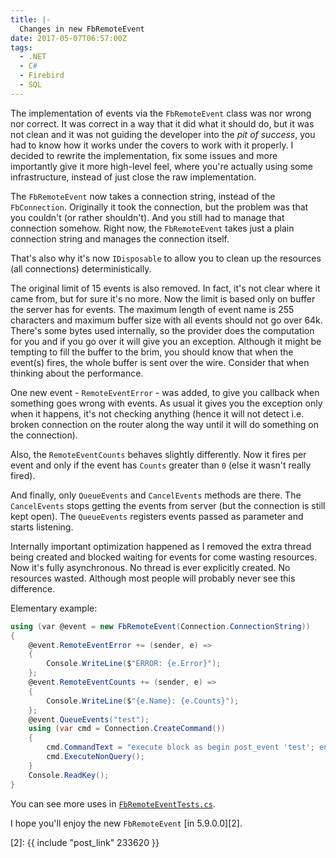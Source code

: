 ```yaml
---
title: |-
  Changes in new FbRemoteEvent
date: 2017-05-07T06:57:00Z
tags:
  - .NET
  - C#
  - Firebird
  - SQL
---
```

The implementation of events via the `FbRemoteEvent` class was nor wrong nor correct. It was correct in a way that it did what it should do, but it was not clean and it was not guiding the developer into the _pit of success_, you had to know how it works under the covers to work with it properly. I decided to rewrite the implementation, fix some issues and more importantly give it more high-level feel, where you're actually using some infrastructure, instead of just close the raw implementation.

<!-- excerpt -->

The `FbRemoteEvent` now takes a connection string, instead of the `FbConnection`. Originally it took the connection, but the problem was that you couldn't (or rather shouldn't). And you still had to manage that connection somehow. Right now, the `FbRemoteEvent` takes just a plain connection string and manages the connection itself.

That's also why it's now `IDisposable` to allow you to clean up the resources (all connections) deterministically.

The original limit of 15 events is also removed. In fact, it's not clear where it came from, but for sure it's no more. Now the limit is based only on buffer the server has for events. The maximum length of event name is 255 characters and maximum buffer size with all events should not go over 64k. There's some bytes used internally, so the provider does the computation for you and if you go over it will give you an exception. Although it might be tempting to fill the buffer to the brim, you should know that when the event(s) fires, the whole buffer is sent over the wire. Consider that when thinking about the performance.

One new event - `RemoteEventError` -  was added, to give you callback when something goes wrong with events. As usual it gives you the exception only when it happens, it's not checking anything (hence it will not detect i.e. broken connection on the router along the way until it will do something on the connection).

Also, the `RemoteEventCounts` behaves slightly differently. Now it fires per event and only if the event has `Counts` greater than `0` (else it wasn't really fired).

And finally, only `QueueEvents` and `CancelEvents` methods are there. The `CancelEvents` stops getting the events from server (but the connection is still kept open). The `QueueEvents` registers events passed as parameter and starts listening.

Internally important optimization happened as I removed the extra thread being created and blocked waiting for events for come wasting resources. Now it's fully asynchronous. No thread is ever explicitly created. No resources wasted. Although most people will probably never see this difference.

Elementary example:

```csharp
using (var @event = new FbRemoteEvent(Connection.ConnectionString))
{
	@event.RemoteEventError += (sender, e) =>
	{
		Console.WriteLine($"ERROR: {e.Error}");
	};
	@event.RemoteEventCounts += (sender, e) =>
	{
		Console.WriteLine($"{e.Name}: {e.Counts}");
	};
	@event.QueueEvents("test");
	using (var cmd = Connection.CreateCommand())
	{
		cmd.CommandText = "execute block as begin post_event 'test'; end";
		cmd.ExecuteNonQuery();
	}
	Console.ReadKey();
}
```

You can see more uses in [`FbRemoteEventTests.cs`][1].

I hope you'll enjoy the new `FbRemoteEvent` [in 5.9.0.0][2].

[1]: https://github.com/cincuranet/FirebirdSql.Data.FirebirdClient/blob/master/Provider/src/FirebirdSql.Data.UnitTests/FbRemoteEventTests.cs
[2]: {{ include "post_link" 233620 }}